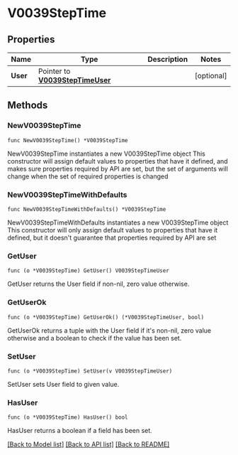# V0039StepTime

## Properties

Name | Type | Description | Notes
------------ | ------------- | ------------- | -------------
**User** | Pointer to [**V0039StepTimeUser**](V0039StepTimeUser.md) |  | [optional] 

## Methods

### NewV0039StepTime

`func NewV0039StepTime() *V0039StepTime`

NewV0039StepTime instantiates a new V0039StepTime object
This constructor will assign default values to properties that have it defined,
and makes sure properties required by API are set, but the set of arguments
will change when the set of required properties is changed

### NewV0039StepTimeWithDefaults

`func NewV0039StepTimeWithDefaults() *V0039StepTime`

NewV0039StepTimeWithDefaults instantiates a new V0039StepTime object
This constructor will only assign default values to properties that have it defined,
but it doesn't guarantee that properties required by API are set

### GetUser

`func (o *V0039StepTime) GetUser() V0039StepTimeUser`

GetUser returns the User field if non-nil, zero value otherwise.

### GetUserOk

`func (o *V0039StepTime) GetUserOk() (*V0039StepTimeUser, bool)`

GetUserOk returns a tuple with the User field if it's non-nil, zero value otherwise
and a boolean to check if the value has been set.

### SetUser

`func (o *V0039StepTime) SetUser(v V0039StepTimeUser)`

SetUser sets User field to given value.

### HasUser

`func (o *V0039StepTime) HasUser() bool`

HasUser returns a boolean if a field has been set.


[[Back to Model list]](../README.md#documentation-for-models) [[Back to API list]](../README.md#documentation-for-api-endpoints) [[Back to README]](../README.md)


